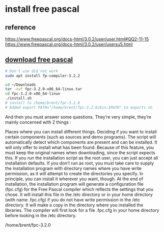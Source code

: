 # install free pascal

## reference

<https://www.freepascal.org/docs-html/3.0.2/user/user.html#QQ2-11-15>
<https://www.freepascal.org/docs-html/3.0.2/user/usersu5.html>

## **[download free pascal](https://sourceforge.net/projects/freepascal/files/latest/download)**

```bash
# Don't use did not work
sudo apt install fp-compiler-3.2.2
```

```bash
cd ~/Downloads
tar -xvf fpc-3.2.0-x86_64-linux.tar 
cd fpc-3.2.0-x86_64-linux
./install.sh
# install to /home/brent/fpc-3.2.0
# Added export PATH="/home/brent/fpc-3.2.0/bin:$PATH" to exports.sh
```

And then you must answer some questions. They’re very simple, they’re mainly concerned with 2 things :

Places where you can install different things.
Deciding if you want to install certain components (such as sources and demo programs).
The script will automatically detect which components are present and can be installed. It will only offer to install what has been found. Because of this feature, you must keep the original names when downloading, since the script expects this.
If you run the installation script as the root user, you can just accept all installation defaults. If you don’t run as root, you must take care to supply the installation program with directory names where you have write permission, as it will attempt to create the directories you specify. In principle, you can install it wherever you want, though.
At the end of installation, the installation program will generate a configuration file (fpc.cfg) for the Free Pascal compiler which reflects the settings that you chose. It will install this file in the /etc directory or in your home directory (with name .fpc.cfg) if you do not have write permission in the /etc directory. It will make a copy in the directory where you installed the libraries.
The compiler will first look for a file .fpc.cfg in your home directory before looking in the /etc directory.

/home/brent/fpc-3.2.0
